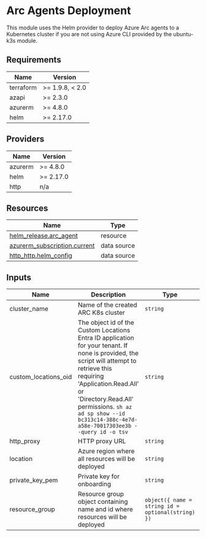 <!-- BEGIN_TF_DOCS -->
<!-- markdown-table-prettify-ignore-start -->
# Arc Agents Deployment

This module uses the Helm provider to deploy Azure Arc agents to a Kubernetes cluster
if you are not using Azure CLI provided by the ubuntu-k3s module.

## Requirements

| Name | Version |
|------|---------|
| terraform | >= 1.9.8, < 2.0 |
| azapi | >= 2.3.0 |
| azurerm | >= 4.8.0 |
| helm | >= 2.17.0 |

## Providers

| Name | Version |
|------|---------|
| azurerm | >= 4.8.0 |
| helm | >= 2.17.0 |
| http | n/a |

## Resources

| Name | Type |
|------|------|
| [helm_release.arc_agent](https://registry.terraform.io/providers/hashicorp/helm/latest/docs/resources/release) | resource |
| [azurerm_subscription.current](https://registry.terraform.io/providers/hashicorp/azurerm/latest/docs/data-sources/subscription) | data source |
| [http_http.helm_config](https://registry.terraform.io/providers/hashicorp/http/latest/docs/data-sources/http) | data source |

## Inputs

| Name | Description | Type | Default | Required |
|------|-------------|------|---------|:--------:|
| cluster\_name | Name of the created ARC K8s cluster | `string` | n/a | yes |
| custom\_locations\_oid | The object id of the Custom Locations Entra ID application for your tenant. If none is provided, the script will attempt to retrieve this requiring 'Application.Read.All' or 'Directory.Read.All' permissions. ```sh az ad sp show --id bc313c14-388c-4e7d-a58e-70017303ee3b --query id -o tsv``` | `string` | n/a | yes |
| http\_proxy | HTTP proxy URL | `string` | n/a | yes |
| location | Azure region where all resources will be deployed | `string` | n/a | yes |
| private\_key\_pem | Private key for onboarding | `string` | n/a | yes |
| resource\_group | Resource group object containing name and id where resources will be deployed | ```object({ name = string id = optional(string) })``` | n/a | yes |
<!-- markdown-table-prettify-ignore-end -->
<!-- END_TF_DOCS -->
